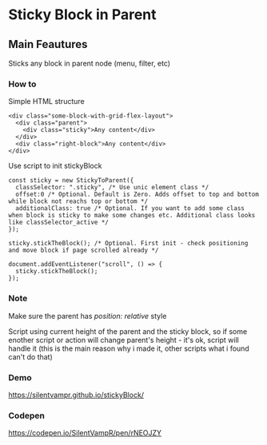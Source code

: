 # Sticky Block in Parent

## Main Feautures

Sticks any block in parent node (menu, filter, etc)

### How to

Simple HTML structure

```
<div class="some-block-with-grid-flex-layout">
  <div class="parent">
    <div class="sticky">Any content</div>
  </div>
  <div class="right-block">Any content</div>
</div>
```

Use script to init stickyBlock

```
const sticky = new StickyToParent({
  classSelector: ".sticky", /* Use unic element class */
  offset:0 /* Optional. Default is Zero. Adds offset to top and bottom while block not reachs top or bottom */
  additionalClass: true /* Optional. If you want to add some class when block is sticky to make some changes etc. Additional class looks like classSelector_active */
});

sticky.stickTheBlock(); /* Optional. First init - check positioning and move block if page scrolled already */

document.addEventListener("scroll", () => {
  sticky.stickTheBlock();
});
```

### Note

Make sure the parent has *position: relative* style

Script using current height of the parent and the sticky block, so if some enother script or action will change parent's height - it's ok, script will handle it (this is the main reason why i made it, other scripts what i found can't do that)

### Demo

https://silentvampr.github.io/stickyBlock/

### Codepen

https://codepen.io/SilentVampR/pen/rNEOJZY
